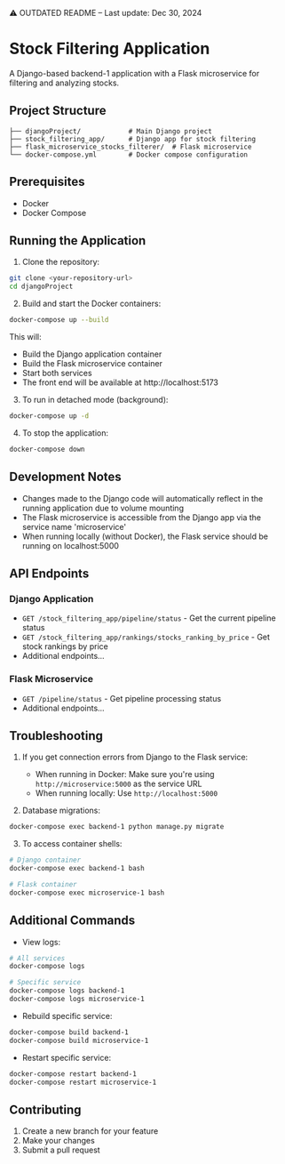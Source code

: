 ⚠️ OUTDATED README – Last update: Dec 30, 2024

# Stock Filtering Application

A Django-based backend-1 application with a Flask microservice for filtering and analyzing stocks.

## Project Structure

```
├── djangoProject/            # Main Django project
├── stock_filtering_app/      # Django app for stock filtering
├── flask_microservice_stocks_filterer/  # Flask microservice
└── docker-compose.yml        # Docker compose configuration
```

## Prerequisites

- Docker
- Docker Compose

## Running the Application

1. Clone the repository:
```bash
git clone <your-repository-url>
cd djangoProject
```

2. Build and start the Docker containers:
```bash
docker-compose up --build
```

This will:
- Build the Django application container
- Build the Flask microservice container
- Start both services
- The front end will be available at http://localhost:5173

3. To run in detached mode (background):
```bash
docker-compose up -d
```

4. To stop the application:
```bash
docker-compose down
```

## Development Notes

- Changes made to the Django code will automatically reflect in the running application due to volume mounting
- The Flask microservice is accessible from the Django app via the service name 'microservice'
- When running locally (without Docker), the Flask service should be running on localhost:5000

## API Endpoints

### Django Application
- `GET /stock_filtering_app/pipeline/status` - Get the current pipeline status
- `GET /stock_filtering_app/rankings/stocks_ranking_by_price` - Get stock rankings by price
- Additional endpoints...

### Flask Microservice
- `GET /pipeline/status` - Get pipeline processing status
- Additional endpoints...

## Troubleshooting

1. If you get connection errors from Django to the Flask service:
   - When running in Docker: Make sure you're using `http://microservice:5000` as the service URL
   - When running locally: Use `http://localhost:5000`

2. Database migrations:
```bash
docker-compose exec backend-1 python manage.py migrate
```

3. To access container shells:
```bash
# Django container
docker-compose exec backend-1 bash

# Flask container
docker-compose exec microservice-1 bash
```

## Additional Commands

- View logs:
```bash
# All services
docker-compose logs

# Specific service
docker-compose logs backend-1
docker-compose logs microservice-1
```

- Rebuild specific service:
```bash
docker-compose build backend-1
docker-compose build microservice-1
```

- Restart specific service:
```bash
docker-compose restart backend-1
docker-compose restart microservice-1
```

## Contributing

1. Create a new branch for your feature
2. Make your changes
3. Submit a pull request
